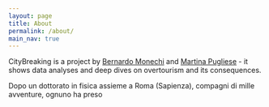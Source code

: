 ```yaml
---
layout: page
title: About
permalink: /about/
main_nav: true
---
```


CityBreaking is a project by [Bernardo Monechi](https://github.com/bernomone) and [Martina Pugliese](https://github.com/martinapugliese) - it shows data analyses and deep dives on overtourism and its consequences. 

Dopo un dottorato in fisica assieme a Roma (Sapienza), compagni di mille avventure, ognuno ha preso 
